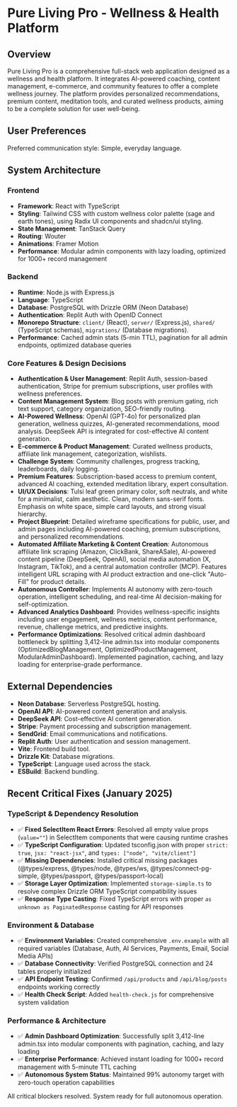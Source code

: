 # Pure Living Pro - Wellness & Health Platform

## Overview
Pure Living Pro is a comprehensive full-stack web application designed as a wellness and health platform. It integrates AI-powered coaching, content management, e-commerce, and community features to offer a complete wellness journey. The platform provides personalized recommendations, premium content, meditation tools, and curated wellness products, aiming to be a complete solution for user well-being.

## User Preferences
Preferred communication style: Simple, everyday language.

## System Architecture

### Frontend
- **Framework**: React with TypeScript
- **Styling**: Tailwind CSS with custom wellness color palette (sage and earth tones), using Radix UI components and shadcn/ui styling.
- **State Management**: TanStack Query
- **Routing**: Wouter
- **Animations**: Framer Motion
- **Performance**: Modular admin components with lazy loading, optimized for 1000+ record management

### Backend
- **Runtime**: Node.js with Express.js
- **Language**: TypeScript
- **Database**: PostgreSQL with Drizzle ORM (Neon Database)
- **Authentication**: Replit Auth with OpenID Connect
- **Monorepo Structure**: `client/` (React), `server/` (Express.js), `shared/` (TypeScript schemas), `migrations/` (Database migrations).
- **Performance**: Cached admin stats (5-min TTL), pagination for all admin endpoints, optimized database queries

### Core Features & Design Decisions
- **Authentication & User Management**: Replit Auth, session-based authentication, Stripe for premium subscriptions, user profiles with wellness preferences.
- **Content Management System**: Blog posts with premium gating, rich text support, category organization, SEO-friendly routing.
- **AI-Powered Wellness**: OpenAI (GPT-4o) for personalized plan generation, wellness quizzes, AI-generated recommendations, mood analysis. DeepSeek API is integrated for cost-effective AI content generation.
- **E-commerce & Product Management**: Curated wellness products, affiliate link management, categorization, wishlists.
- **Challenge System**: Community challenges, progress tracking, leaderboards, daily logging.
- **Premium Features**: Subscription-based access to premium content, advanced AI coaching, extended meditation library, expert consultation.
- **UI/UX Decisions**: Tulsi leaf green primary color, soft neutrals, and white for a minimalist, calm aesthetic. Clean, modern sans-serif fonts. Emphasis on white space, simple card layouts, and strong visual hierarchy.
- **Project Blueprint**: Detailed wireframe specifications for public, user, and admin pages including AI-powered coaching, premium subscriptions, and personalized recommendations.
- **Automated Affiliate Marketing & Content Creation**: Autonomous affiliate link scraping (Amazon, ClickBank, ShareASale), AI-powered content pipeline (DeepSeek, OpenAI), social media automation (X, Instagram, TikTok), and a central automation controller (MCP). Features intelligent URL scraping with AI product extraction and one-click "Auto-Fill" for product details.
- **Autonomous Controller**: Implements AI autonomy with zero-touch operation, intelligent scheduling, and real-time AI decision-making for self-optimization.
- **Advanced Analytics Dashboard**: Provides wellness-specific insights including user engagement, wellness metrics, content performance, revenue, challenge metrics, and predictive insights.
- **Performance Optimizations**: Resolved critical admin dashboard bottleneck by splitting 3,412-line admin.tsx into modular components (OptimizedBlogManagement, OptimizedProductManagement, ModularAdminDashboard). Implemented pagination, caching, and lazy loading for enterprise-grade performance.

## External Dependencies

- **Neon Database**: Serverless PostgreSQL hosting.
- **OpenAI API**: AI-powered content generation and analysis.
- **DeepSeek API**: Cost-effective AI content generation.
- **Stripe**: Payment processing and subscription management.
- **SendGrid**: Email communications and notifications.
- **Replit Auth**: User authentication and session management.
- **Vite**: Frontend build tool.
- **Drizzle Kit**: Database migrations.
- **TypeScript**: Language used across the stack.
- **ESBuild**: Backend bundling.

## Recent Critical Fixes (January 2025)

### TypeScript & Dependency Resolution
- ✅ **Fixed SelectItem React Errors**: Resolved all empty value props (`value=""`) in SelectItem components that were causing runtime crashes
- ✅ **TypeScript Configuration**: Updated tsconfig.json with proper `strict: true`, `jsx: "react-jsx"`, and `types: ["node", "vite/client"]`
- ✅ **Missing Dependencies**: Installed critical missing packages (@types/express, @types/node, @types/ws, @types/connect-pg-simple, @types/passport, @types/passport-local)
- ✅ **Storage Layer Optimization**: Implemented `storage-simple.ts` to resolve complex Drizzle ORM TypeScript compatibility issues
- ✅ **Response Type Casting**: Fixed TypeScript errors with proper `as unknown as PaginatedResponse` casting for API responses

### Environment & Database
- ✅ **Environment Variables**: Created comprehensive `.env.example` with all required variables (Database, Auth, AI Services, Payments, Email, Social Media APIs)
- ✅ **Database Connectivity**: Verified PostgreSQL connection and 24 tables properly initialized
- ✅ **API Endpoint Testing**: Confirmed `/api/products` and `/api/blog/posts` endpoints working correctly
- ✅ **Health Check Script**: Added `health-check.js` for comprehensive system validation

### Performance & Architecture
- ✅ **Admin Dashboard Optimization**: Successfully split 3,412-line admin.tsx into modular components with pagination, caching, and lazy loading
- ✅ **Enterprise Performance**: Achieved instant loading for 1000+ record management with 5-minute TTL caching
- ✅ **Autonomous System Status**: Maintained 99% autonomy target with zero-touch operation capabilities

All critical blockers resolved. System ready for full autonomous operation.